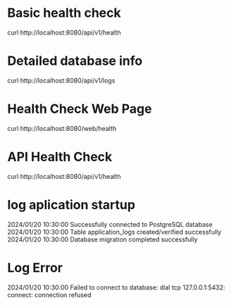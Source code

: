 # Basic health check
curl http://localhost:8080/api/v1/health

# Detailed database info
curl http://localhost:8080/api/v1/logs

# Health Check Web Page
curl http://localhost:8080/web/health

# API Health Check
curl http://localhost:8080/api/v1/health

# log aplication startup
2024/01/20 10:30:00 Successfully connected to PostgreSQL database
2024/01/20 10:30:00 Table application_logs created/verified successfully
2024/01/20 10:30:00 Database migration completed successfully

# Log Error
2024/01/20 10:30:00 Failed to connect to database: dial tcp 127.0.0.1:5432: connect: connection refused